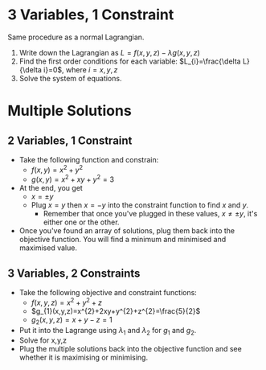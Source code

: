 # 3 Variables, 1 Constraint
Same procedure as a normal Lagrangian.
1. Write down the Lagrangian as $L=f(x,y,z)-\lambda g(x,y,z)$
2. Find the first order conditions for each variable: $L_{i}=\frac{\delta L}{\delta i}=0$, where $i=x,y,z$
3. Solve the system of equations.
# Multiple Solutions
## 2 Variables, 1 Constraint
- Take the following function and constrain:
	- $f(x,y)=x^{2}+y^{2}$
	- $g(x,y)=x^{2}+xy+y^{2}=3$
- At the end, you get
	- $x=\pm y$
	- Plug $x=y$ then $x=-y$ into the constraint function to find $x$ and $y$.
		- Remember that once you've plugged in these values, $x\neq\pm y$, it's either one or the other.
- Once you've found an array of solutions, plug them back into the objective function. You will find a minimum and minimised and maximised value.
## 3 Variables, 2 Constraints
- Take the following objective and constraint functions:
	- $f(x,y,z)=x^{2}+y^{2}+z$
	- $g_{1}(x,y,z)=x^{2}+2xy+y^{2}+z^{2}=\frac{5}{2}$
	- $g_{2}(x,y,z)=x+y-z=1$
- Put it into the Lagrange using $\lambda_{1}$ and $\lambda_{2}$ for $g_{1}$ and $g_{2}$.
- Solve for x,y,z
- Plug the multiple solutions back into the objective function and see whether it is maximising or minimising.
